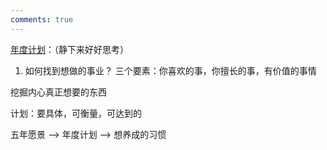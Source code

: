 ```yaml
---
comments: true
---
```




[年度计划](https://www.bilibili.com/video/BV1ra4y1m7H8/?spm_id_from=top_right_bar_window_dynamic.content.click&vd_source=41a19477b1cd284eb33c00c0aae3f725)：（静下来好好思考）

1. 如何找到想做的事业？ 三个要素：你喜欢的事，你擅长的事，有价值的事情


挖掘内心真正想要的东西

计划：要具体，可衡量，可达到的

五年愿景  -->  年度计划 --> 想养成的习惯